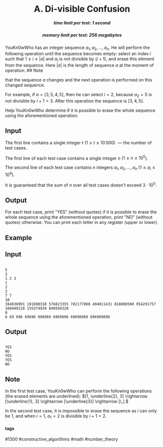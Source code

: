 <h1 style='text-align: center;'> A. Di-visible Confusion</h1>

<h5 style='text-align: center;'>time limit per test: 1 second</h5>
<h5 style='text-align: center;'>memory limit per test: 256 megabytes</h5>

YouKn0wWho has an integer sequence $a_1, a_2, \ldots, a_n$. He will perform the following operation until the sequence becomes empty: select an index $i$ such that $1 \le i \le |a|$ and $a_i$ is not divisible by $(i + 1)$, and erase this element from the sequence. Here $|a|$ is the length of sequence $a$ at the moment of operation. ## Note

 that the sequence $a$ changes and the next operation is performed on this changed sequence.

For example, if $a=[3,5,4,5]$, then he can select $i = 2$, because $a_2 = 5$ is not divisible by $i+1 = 3$. After this operation the sequence is $[3,4,5]$.

Help YouKn0wWho determine if it is possible to erase the whole sequence using the aforementioned operation.

## Input

The first line contains a single integer $t$ ($1 \le t \le 10\,000$)  — the number of test cases.

The first line of each test case contains a single integer $n$ ($1 \le n \le 10^5$).

The second line of each test case contains $n$ integers $a_1, a_2, \ldots, a_n$ ($1 \le a_i \le 10^9$).

It is guaranteed that the sum of $n$ over all test cases doesn't exceed $3 \cdot 10^5$.

## Output

For each test case, print "YES" (without quotes) if it is possible to erase the whole sequence using the aforementioned operation, print "NO" (without quotes) otherwise. You can print each letter in any register (upper or lower).

## Example

## Input


```

5
3
1 2 3
1
2
2
7 7
10
384836991 191890310 576823355 782177068 404011431 818008580 954291757 160449218 155374934 840594328
8
6 69 696 69696 696969 6969696 69696969 696969696

```
## Output


```

YES
NO
YES
YES
NO

```
## Note

In the first test case, YouKn0wWho can perform the following operations (the erased elements are underlined): $[1, \underline{2}, 3] \rightarrow [\underline{1}, 3] \rightarrow [\underline{3}] \rightarrow [\,].$

In the second test case, it is impossible to erase the sequence as $i$ can only be $1$, and when $i=1$, $a_1 = 2$ is divisible by $i + 1 = 2$.



#### tags 

#1300 #constructive_algorithms #math #number_theory 